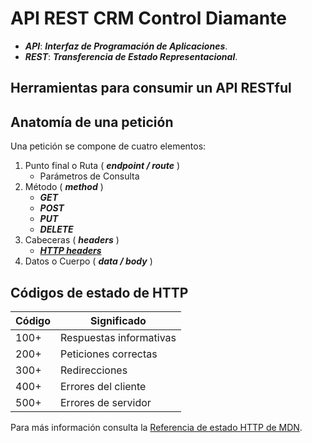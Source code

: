 # API REST CRM Control Diamante

* _**API**_: _**Interfaz de Programación de Aplicaciones**_.
* _**REST**_: _**Transferencia de Estado Representacional**_.

## Herramientas para consumir un API RESTful

## Anatomía de una petición

Una petición se compone de cuatro elementos:

1. Punto final o Ruta ( _**endpoint / route**_ )
    * Parámetros de Consulta
1. Método ( _**method**_ )
    * _**GET**_
    * _**POST**_
    * _**PUT**_
    * _**DELETE**_
1. Cabeceras ( _**headers**_ )
    * [_**HTTP headers**_](https://developer.mozilla.org/es/docs/Web/HTTP/Headers)
1. Datos o Cuerpo ( _**data / body**_ )

## Códigos de estado de HTTP

| Código | Significado |
| -- | -- |
| 100+ | Respuestas informativas |
| 200+ | Peticiones correctas |
| 300+ | Redirecciones |
| 400+ | Errores del cliente |
| 500+ | Errores de servidor |

Para más información consulta la [Referencia de estado HTTP de MDN](https://developer.mozilla.org/es/docs/Web/HTTP/Status).
